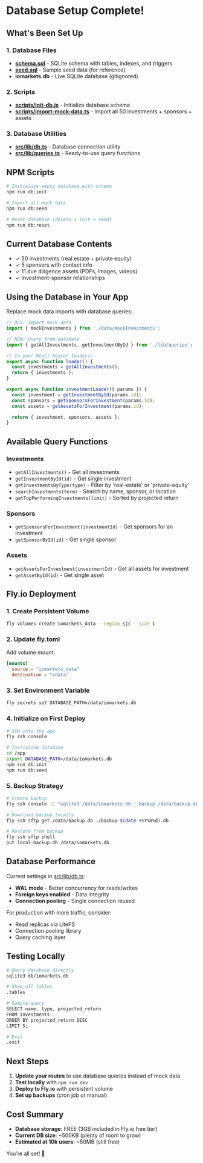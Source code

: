 # Database Setup Complete!

## What's Been Set Up

### 1. Database Files
- **[schema.sql](schema.sql)** - SQLite schema with tables, indexes, and triggers
- **[seed.sql](seed.sql)** - Sample seed data (for reference)
- **iomarkets.db** - Live SQLite database (gitignored)

### 2. Scripts
- **[scripts/init-db.js](../scripts/init-db.js)** - Initialize database schema
- **[scripts/import-mock-data.ts](../scripts/import-mock-data.ts)** - Import all 50 investments + sponsors + assets

### 3. Database Utilities
- **[src/lib/db.ts](../src/lib/db.ts)** - Database connection utility
- **[src/lib/queries.ts](../src/lib/queries.ts)** - Ready-to-use query functions

## NPM Scripts

```bash
# Initialize empty database with schema
npm run db:init

# Import all mock data
npm run db:seed

# Reset database (delete + init + seed)
npm run db:reset
```

## Current Database Contents

- ✓ 50 investments (real estate + private equity)
- ✓ 5 sponsors with contact info
- ✓ 11 due diligence assets (PDFs, images, videos)
- ✓ Investment-sponsor relationships

## Using the Database in Your App

Replace mock data imports with database queries:

```typescript
// OLD: Import mock data
import { mockInvestments } from './data/mockInvestments';

// NEW: Query from database
import { getAllInvestments, getInvestmentById } from './lib/queries';

// In your React Router loaders:
export async function loader() {
  const investments = getAllInvestments();
  return { investments };
}

export async function investmentLoader({ params }) {
  const investment = getInvestmentById(params.id);
  const sponsors = getSponsorsForInvestment(params.id);
  const assets = getAssetsForInvestment(params.id);

  return { investment, sponsors, assets };
}
```

## Available Query Functions

### Investments
- `getAllInvestments()` - Get all investments
- `getInvestmentById(id)` - Get single investment
- `getInvestmentsByType(type)` - Filter by 'real-estate' or 'private-equity'
- `searchInvestments(term)` - Search by name, sponsor, or location
- `getTopPerformingInvestments(limit)` - Sorted by projected return

### Sponsors
- `getSponsorsForInvestment(investmentId)` - Get sponsors for an investment
- `getSponsorById(id)` - Get single sponsor

### Assets
- `getAssetsForInvestment(investmentId)` - Get all assets for investment
- `getAssetById(id)` - Get single asset

## Fly.io Deployment

### 1. Create Persistent Volume

```bash
fly volumes create iomarkets_data --region sjc --size 1
```

### 2. Update fly.toml

Add volume mount:

```toml
[mounts]
  source = "iomarkets_data"
  destination = "/data"
```

### 3. Set Environment Variable

```bash
fly secrets set DATABASE_PATH=/data/iomarkets.db
```

### 4. Initialize on First Deploy

```bash
# SSH into the app
fly ssh console

# Initialize database
cd /app
export DATABASE_PATH=/data/iomarkets.db
npm run db:init
npm run db:seed
```

### 5. Backup Strategy

```bash
# Create backup
fly ssh console -C "sqlite3 /data/iomarkets.db '.backup /data/backup.db'"

# Download backup locally
fly ssh sftp get /data/backup.db ./backup-$(date +%Y%m%d).db

# Restore from backup
fly ssh sftp shell
put local-backup.db /data/iomarkets.db
```

## Database Performance

Current settings in [src/lib/db.ts](../src/lib/db.ts):

- **WAL mode** - Better concurrency for reads/writes
- **Foreign keys enabled** - Data integrity
- **Connection pooling** - Single connection reused

For production with more traffic, consider:
- Read replicas via LiteFS
- Connection pooling library
- Query caching layer

## Testing Locally

```bash
# Query database directly
sqlite3 db/iomarkets.db

# Show all tables
.tables

# Sample query
SELECT name, type, projected_return
FROM investments
ORDER BY projected_return DESC
LIMIT 5;

# Exit
.exit
```

## Next Steps

1. **Update your routes** to use database queries instead of mock data
2. **Test locally** with `npm run dev`
3. **Deploy to Fly.io** with persistent volume
4. **Set up backups** (cron job or manual)

## Cost Summary

- **Database storage**: FREE (3GB included in Fly.io free tier)
- **Current DB size**: ~500KB (plenty of room to grow)
- **Estimated at 10k users**: ~50MB (still free)

You're all set! 🚀
